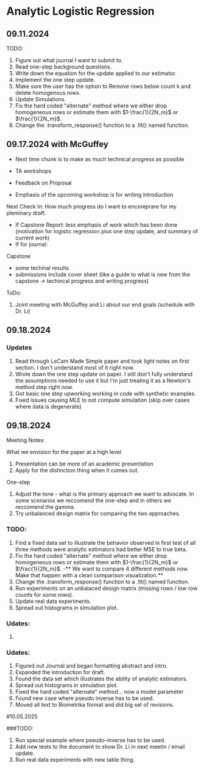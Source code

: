 # Analytic Logistic Regression


## 09.11.2024

TODO:
1. Figure out what journal I want to submit to.
2. Read one-step background questions.
3. Write down the equation for the update applied to our estimator.
4. Implement the one step update.
5. Make sure the user has the option to Remove rows below count k and delete homogenous rows.
6. Update Simulations.
7. Fix the hard coded "alternate" method where we either drop homogeneous rows or estimate them with $1-\frac{1}{2N_m}$ or $\frac{1}{2N_m}$.
8. Change the .transform_response() function to a .fit() named function.

## 09.17.2024 with McGuffey

- Next time chunk is to make as much technical progress as possible
- TA workshops

- Feedback on Proposal
- Emphasis of the upcoming workshop is for writing introduction

Next Check In: How much progress do I want to encoreprare for my pleminary draft. 
- If Capstone Report: less emphasis of work which has been done (motivation for logistic regression plus one step update, and summary of current work)
- If for journal:

Capstone
- some techinal results
- submissions include cover sheet (like a guide to what is new from the capstone -> techincal progress and writing progress)

ToDo:

1. Joint meeting with McGuffey and Li about our end goals (schedule with Dr. Li)


## 09.18.2024

### Updates
1. Read through LeCam Made Simple paper and took light notes on first section. I don't understand most of it right now.
2. Wrote down the one step update on paper. I still don't fully understand the assumptions needed to use it but I'm just treating it as a Newton's method step right now.
3. Got basic one step upworking working in code with synthetic examples.
4. Fixed issues causing MLE to not compute simulation (skip over cases where data is degenerate)


## 09.18.2024
Meeting Notes:

What we envision for the paper at a high level
1. Presentation can be more of an academic presentation
2. Apply for the distinction thing when it comes out.

One-step
1. Adjust the tone - what is the primary approach we want to advocate. In some scenarios we reccomend the one-step and in others we reccomend the gamma.
2. Try unbalanced design matrix for comparing the two approaches.

### TODO:

1. Find a fixed data set to illustrate the behavior observed in first test of all three methods were analytic estimators had better MSE to true beta.
2. Fix the hard coded "alternate" method where we either drop homogeneous rows or estimate them with $1-\frac{1}{2N_m}$ or $\frac{1}{2N_m}$.
   -** We want to compare 4 different methods now. Make that happen with a clean comparison visualization.**
4. Change the .transform_response() function to a .fit() named function.
5. Run experiments on an unbalaced design matrix (missing rows / low row counts for some rows).
6. Update real data experiments.
7. Spread out histograms in simulation plot.
   
   

### Udates:
1.


### Udates:

1. Figured out Journal and began formatting abstract and intro.
2. Expanded the introduction for draft.
3. Found the data set which illustrates the ability of analytic estimators.
4. Spread out histograms in simulation plot.
5. Fixed the hard coded "alternate" method... now a model parameter
6. Found new case where pseudo inverse has to be used.
7. Moved all text to Biometrika format and did big set of revisions.

   
#10.05.2025

###TODO:
1. Run special example where pseudo-inverse has to be used.
2. Add new tests to the document to show Dr. Li in next meetin / email update.
3. Run real data experiments with new table thing.
   

